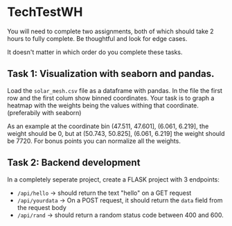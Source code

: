 # TechTestWH

You will need to complete two assignments, both of which should take 2 hours to fully complete. Be thoughtful and look for edge cases.

It doesn't matter in which order do you complete these tasks.

## Task 1: Visualization with seaborn and pandas.


Load the `solar_mesh.csv` file as a dataframe with pandas. In the file the first row and the first colum show binned coordinates. Your task is to graph a heatmap with the weights being the values withing that coordinate. (preferabily with seaborn)

As an example at the coordinate bin  (47.511, 47.601], (6.061, 6.219], the weight should be 0, but at (50.743, 50.825], (6.061, 6.219] the weight should be 7720. For bonus points you can normalize all the weights.




## Task 2: Backend development

In a completely seperate project, create a FLASK project with 3 endpoints: 
- `/api/hello` -> should return the text "hello" on a GET request
- `/api/yourdata` -> On a POST request, it should return the `data` field from the request body
- `/api/rand` -> should return a random status code between 400 and 600.

